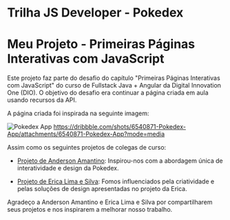 # Trilha JS Developer - Pokedex

   # Meu Projeto - Primeiras Páginas Interativas com JavaScript

Este projeto faz parte do desafio do capítulo "Primeiras Páginas Interativas com JavaScript" do curso de Fullstack Java + Angular da Digital Innovation One (DIO). O objetivo do desafio era continuar a página criada em aula usando recursos da API.

A página criada foi inspirada na seguinte imagem:

![Pokedex App](https://cdn.dribbble.com/users/1171520/screenshots/6540871/pokedex2.png)
https://dribbble.com/shots/6540871-Pokedex-App/attachments/6540871-Pokedex-App?mode=media

Assim como os seguintes projetos de colegas de curso:

- [Projeto de Anderson Amantino](https://anderson-mntn-js-developer-pokedex-gilt.vercel.app/): Inspirou-nos com a abordagem única de interatividade e design da Pokedex.

- [Projeto de Erica Lima e Silva](https://spiky-leg.surge.sh/): Fomos influenciados pela criatividade e pelas soluções de design apresentadas no projeto da Erica.

Agradeço a Anderson Amantino e Erica Lima e Silva por compartilharem seus projetos e nos inspirarem a melhorar nosso trabalho.


